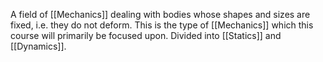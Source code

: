 A field of [[Mechanics]] dealing with bodies whose shapes and sizes are fixed, i.e. they do not deform.
This is the type of [[Mechanics]] which this course will primarily be focused upon.
Divided into [[Statics]] and [[Dynamics]].